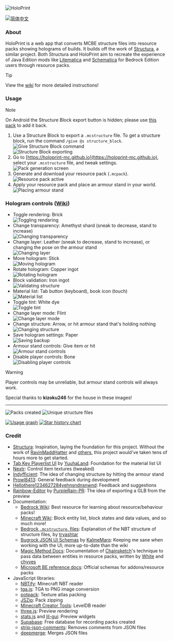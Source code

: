 ![HoloPrint](images/banner.png)

[![简体中文](https://img.shields.io/badge/Language-简体中文-blue)](README.zh-CN.md)
### About
HoloPrint is a web app that converts MCBE structure files into resource packs showing holograms of builds. It builds off the work of [Structura](https://github.com/RavinMaddHatter/Structura), a similar project. Both Structura and HoloPrint aim to recreate the experience of Java Edition mods like [Litematica](https://github.com/maruohon/litematica) and [Schematica](https://github.com/Lunatrius/Schematica) for Bedrock Edition users through resource packs.

> [!TIP]
> View the [wiki](https://holoprint-mc.github.io/wiki) for more detailed instructions!

### Usage
> [!NOTE]
> On Android the Structure Block export button is hidden; please use [this pack](https://holoprint-mc.github.io/exportbutton) to add it back.
1. Use a Structure Block to export a `.mcstructure` file. To get a structure block, run the command `/give @s structure_block`.  
![Give Structure Block command](images/giveStructureBlockCommand.png)  
![Structure Block exporting](images/structureBlockExporting.png)
2. Go to [https://holoprint-mc.github.io](https://holoprint-mc.github.io), select your `.mcstructure` file, and tweak settings.  
![Pack generation screen](images/packGenerationScreen.png)
3. Generate and download your resource pack (`.mcpack`).  
![Resource pack active](images/resourcePackActive.png)
4. Apply your resource pack and place an armour stand in your world.  
![Placing armour stand](images/placingArmourStand.gif)

### Hologram controls ([Wiki](https://holoprint-mc.github.io/wiki/hologram-controls))
- Toggle rendering: Brick  
![Toggling rendering](images/togglingRendering.gif)
- Change transparency: Amethyst shard (sneak to decrease, stand to increase)  
![Changing transparency](images/changingTransparency.gif)
- Change layer: Leather (sneak to decrease, stand to increase), or changing the pose on the armour stand  
![Changing layer](images/changingLayer.gif)
- Move hologram: Stick  
![Moving hologram](images/movingHologram.gif)
- Rotate hologram: Copper ingot  
![Rotating hologram](images/rotatingHologram.gif)
- Block validation: Iron ingot  
![Validating structure](images/validatingStructure.gif)
- Material list: Tab button (keyboard), book icon (touch)  
![Material list](images/materialList.gif)
- Toggle tint: White dye  
![Toggle tint](images/togglingTint.gif)
- Change layer mode: Flint  
![Change layer mode](images/changingLayerMode.gif)
- Change structure: Arrow, or hit armour stand that's holding nothing  
![Changing structure](images/changingStructure.gif)
- Save hologram settings: Paper  
![Saving backup](images/savingBackup.gif)
- Armour stand controls: Give item or hit  
![Armour stand controls](images/armourStandControls.gif)
- Disable player controls: Bone  
![Disabling player controls](images/disablingPlayerControls.gif)
> [!WARNING]
> Player controls may be unreliable, but armour stand controls will always work.

Special thanks to **kizoku246** for the house in these images!

---

![Packs created](https://img.shields.io/badge/dynamic/json?url=https://raw.githubusercontent.com/SuperLlama88888/holoprint-stats/main/dailyLogs.json&query=$[-1:]["pack_count"]&label=Packs+created&color=#4C1)
![Unique structure files](https://img.shields.io/badge/dynamic/json?url=https://raw.githubusercontent.com/SuperLlama88888/holoprint-stats/main/dailyLogs.json&query=$[-1:]["structure_count"]&label=Unique+structure+files&color=#4C1)

[![Usage graph](https://raw.githubusercontent.com/SuperLlama88888/holoprint-stats/main/usageGraph.png)](https://github.com/SuperLlama88888/holoprint-stats)
[![Star history chart](https://api.star-history.com/svg?repos=SuperLlama88888/HoloPrint&type=Date)](https://star-history.com/#SuperLlama88888/HoloPrint&Date)

### Credit
- [Structura](https://github.com/RavinMaddHatter/Structura): Inspiration, laying the foundation for this project. Without the work of [RavinMaddHatter](https://github.com/RavinMaddHatter) and [others](https://github.com/RavinMaddHatter/Structura/graphs/contributors), this project would've taken tens of hours more to get started.
- [Tab Key Playerlist UI](https://github.com/YuuhaLand/Tabkey_Playerlist_UI) by [YuuhaLand](https://github.com/YuuhaLand): Foundation for the material list UI
- [Nextr](https://mcpedl.com/user/nextr): Control item textures (tweaked)
- [Indyfficient](https://www.youtube.com/@Indyfficient): The idea of changing structure by hitting the armour stand
- [Prowl8413](https://www.youtube.com/@Prowl8413): General feedback during development
- [Hellothere1234627284yehnsndnsnwnd](https://github.com/Hellothere1234627284yehnsndnsnwnd): Feedback and suggestions
- [Rainbow-Editor](https://github.com/PurpleRain-PR/Rainbow-Editor) by [PurpleRain-PR](https://github.com/PurpleRain-PR): The idea of exporting a GLB from the preview
- Documentation:
  - [Bedrock Wiki](https://wiki.bedrock.dev): Best resource for learning about resource/behaviour packs!
  - [Minecraft Wiki](https://minecraft.wiki): Block entity list, block states and data values, and so much more!
  - [Bedrock `.mcstructure`. files](https://gist.github.com/tryashtar/87ad9654305e5df686acab05cc4b6205): Explanation of the NBT structure of structure files, by [tryashtar](https://github.com/tryashtar)
  - [Bugrock JSON UI Schemas](https://github.com/KalmeMarq/Bugrock-JSON-UI-Schemas) by [KalmeMarq](https://github.com/KalmeMarq): Keeping me sane when working with the UI; more up-to-date than the wiki
  - [Magic Method Docs](https://github.com/BedrockPlus/MagicMethodDocs): Documentation of [Chainsketch](https://www.youtube.com/@Chainsketch)'s technique to pass data between entities in resource packs, written by [White](https://github.com/WhiteOnGitHub) and [chyves](https://github.com/notchyves)
  - [Microsoft BE reference docs](https://learn.microsoft.com/en-us/minecraft/creator/reference): Official schemas for addons/resource packs
- JavaScript libraries:
  - [NBTify](https://github.com/Offroaders123/NBTify): Minecraft NBT reader
  - [tga.js](https://github.com/vthibault/tga.js): TGA to PNG image conversion
  - [potpack](https://github.com/mapbox/potpack): Texture atlas packing
  - [JSZip](https://github.com/Stuk/jszip): Pack zipping
  - [Minecraft Creator Tools](https://github.com/Mojang/minecraft-creator-tools): LevelDB reader
  - [three.js](https://github.com/mrdoob/three.js): Preview rendering
  - [stats.js](https://github.com/mrdoob/stats.js) and [lil-gui](https://github.com/georgealways/lil-gui): Preview widgets
  - [Supabase](https://supabase.com): Free database for recording packs created
  - [strip-json-comments](https://github.com/sindresorhus/strip-json-comments): Removes comments from JSON files
  - [deepmerge](https://github.com/TehShrike/deepmerge): Merges JSON files